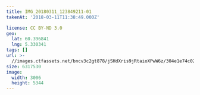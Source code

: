 ```yaml
---
title: IMG_20180311_123849211-01
takenAt: '2018-03-11T11:38:49.000Z'

license: CC BY-ND 3.0
geo:
  lat: 60.396841
  lng: 5.330341
tags: []
url: >-
  //images.ctfassets.net/bncv3c2gt878/jSHdXris9jRtaioXPwW6z/304e1e74c025c0b4d772c62163216212/img_20180311_123849211-01_40801145581_o
size: 6317530
image:
  width: 3006
  height: 5344
---
```

